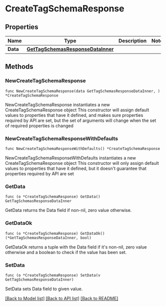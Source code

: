 # CreateTagSchemaResponse

## Properties

Name | Type | Description | Notes
------------ | ------------- | ------------- | -------------
**Data** | [**GetTagSchemasResponseDataInner**](GetTagSchemasResponseDataInner.md) |  | 

## Methods

### NewCreateTagSchemaResponse

`func NewCreateTagSchemaResponse(data GetTagSchemasResponseDataInner, ) *CreateTagSchemaResponse`

NewCreateTagSchemaResponse instantiates a new CreateTagSchemaResponse object
This constructor will assign default values to properties that have it defined,
and makes sure properties required by API are set, but the set of arguments
will change when the set of required properties is changed

### NewCreateTagSchemaResponseWithDefaults

`func NewCreateTagSchemaResponseWithDefaults() *CreateTagSchemaResponse`

NewCreateTagSchemaResponseWithDefaults instantiates a new CreateTagSchemaResponse object
This constructor will only assign default values to properties that have it defined,
but it doesn't guarantee that properties required by API are set

### GetData

`func (o *CreateTagSchemaResponse) GetData() GetTagSchemasResponseDataInner`

GetData returns the Data field if non-nil, zero value otherwise.

### GetDataOk

`func (o *CreateTagSchemaResponse) GetDataOk() (*GetTagSchemasResponseDataInner, bool)`

GetDataOk returns a tuple with the Data field if it's non-nil, zero value otherwise
and a boolean to check if the value has been set.

### SetData

`func (o *CreateTagSchemaResponse) SetData(v GetTagSchemasResponseDataInner)`

SetData sets Data field to given value.



[[Back to Model list]](../README.md#documentation-for-models) [[Back to API list]](../README.md#documentation-for-api-endpoints) [[Back to README]](../README.md)


